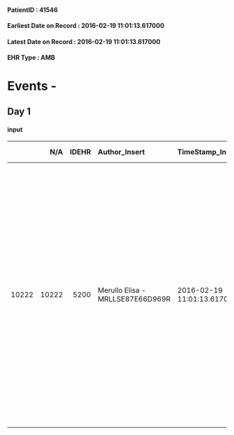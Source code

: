 
#### PatientID : 41546
#### Earliest Date on Record : 2016-02-19 11:01:13.617000
#### Latest Date on Record : 2016-02-19 11:01:13.617000
#### EHR Type : AMB

# Events - 

## Day 1

#### input
|       |    N/A |   IDEHR | Author_Insert                    | TimeStamp_Insert           | EHRType   |   PatientID |   IDDigitalSignDocument | persone_vicine   |   Unnamed: 0_x.1 |   IDANAMNESI_SOCIALE | Patient   | FamigliaAltro   | Paziente_T   | FamigliaAltro_T   |   Non_Rilevabile_x.1 | Note_Non_Rilevabile_x.1   | opt_Problemi   | Note_I                                                                                                                                                                                     | opt_paziente_a   | opt_famiglia_a   | opt_adeguatezza   | opt_paziente_solo   | ds_note_con                                                                                                                                                                                                                                                                                                                                                                                                                                                                                   | opt_presente_assente   | Presenza_minori   | ds_familiari_coinv   | opt_necessario   | opt_presente   | opt_risorse_ec   | opt_paziente_psi   | ds_note_prio                                                                                    | opt_inv_civile   | Needs             | Domestic partnership   | opt_disponibilita_f   | opt_indennita_acc   | opt_legge   | opt_famiglia_psi   | opt_disponibilit_paz   |
|------:|-------:|--------:|:---------------------------------|:---------------------------|:----------|------------:|------------------------:|:-----------------|-----------------:|---------------------:|:----------|:----------------|:-------------|:------------------|---------------------:|:--------------------------|:---------------|:-------------------------------------------------------------------------------------------------------------------------------------------------------------------------------------------|:-----------------|:-----------------|:------------------|:--------------------|:----------------------------------------------------------------------------------------------------------------------------------------------------------------------------------------------------------------------------------------------------------------------------------------------------------------------------------------------------------------------------------------------------------------------------------------------------------------------------------------------|:-----------------------|:------------------|:---------------------|:-----------------|:---------------|:-----------------|:-------------------|:------------------------------------------------------------------------------------------------|:-----------------|:------------------|:-----------------------|:----------------------|:--------------------|:------------|:-------------------|:-----------------------|
| 10222 |  10222 |    5200 | Merullo Elisa - MRLLSE87E66D969R | 2016-02-19 11:01:13.617000 | AMB       |       41546 |                  279365 | N/A              |             2581 |                 1697 | No#0      | Si#1            | No#0         | No#0              |                    0 | NR                        | Si#1           | La pz a mio avviso al momento ha delle difficolt√† a livello psicologico; i familiari sono in difficolt√† nella gestione. Il genero mi afferma che la pz non sta bene ma non √® terminale. | Indefinite#2     | Indefinite#2     | No#0              | No#0                | La pz vive con il figlio ex tossicodipendente e ex detenuto (al momento sembrerebbe che il figlio lavorino e quindi non sia mai presente in casa). Presenti altri due figli: la figlia Sira che vive a Milano ma che non vorrebbe avere a che fare con la madre: ogni volta che va nella casa materna risveglia sofferenze (un altro figlio √® morta suicida, ed un altro √® deceduto per dipendenza da droghe); un altro figlio vive a Mantova e si √® ricostruito una vita ed una famiglia. | Assente#0              | No#0              | sons                 | Si#1             | No#0           | Non adeguate#0   | Si#1               | I familiari sono stati mandati qui ma ho spiegato che non siamo noi che possiamo seguire la pz. | Si#1             | Social in House#3 | Figli#2                | Si#1                  | No#0                | No#0        | S√¨#1              | No#0                   |


